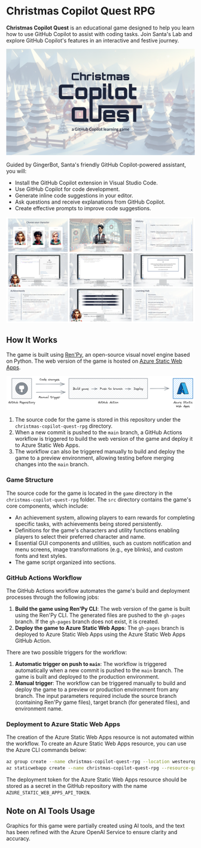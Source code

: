 # Christmas Copilot Quest RPG

**Christmas Copilot Quest** is an educational game designed to help you learn how to use GitHub Copilot to assist with coding tasks. Join Santa's Lab and explore GitHub Copilot's features in an interactive and festive journey.

![Christmas Copilot Quest RPG Cover](./christmas-copilot-quest-rpg/web-presplash.png)

Guided by GingerBot, Santa's friendly GitHub Copilot-powered assistant, you will:

- Install the GitHub Copilot extension in Visual Studio Code.
- Use GitHub Copilot for code development.
- Generate inline code suggestions in your editor.
- Ask questions and receive explanations from GitHub Copilot.
- Create effective prompts to improve code suggestions.

![Game screenshots](./docs/images/game_screenshots.png)

## How It Works

The game is built using [Ren'Py](https://www.renpy.org/), an open-source visual novel engine based on Python. The web version of the game is hosted on [Azure Static Web Apps](https://azure.microsoft.com/products/app-service/static?wt.mc_id=AI-MVP-5004971).

![Architecture diagram](./docs/images/diagram.png)

1. The source code for the game is stored in this repository under the `christmas-copilot-quest-rpg` directory.
2. When a new commit is pushed to the `main` branch, a GitHub Actions workflow is triggered to build the web version of the game and deploy it to Azure Static Web Apps.
3. The workflow can also be triggered manually to build and deploy the game to a preview environment, allowing testing before merging changes into the `main` branch.

### Game Structure

The source code for the game is located in the `game` directory in the `christmas-copilot-quest-rpg` folder. The `src` directory contains the game's core components, which include:

- An achievement system, allowing players to earn rewards for completing specific tasks, with achievements being stored persistently.
- Definitions for the game's characters and utility functions enabling players to select their preferred character and name.
- Essential GUI components and utilities, such as custom notification and menu screens, image transformations (e.g., eye blinks), and custom fonts and text styles.
- The game script organized into sections.

### GitHub Actions Workflow

The GitHub Actions workflow automates the game's build and deployment processes through the following jobs:

1. **Build the game using Ren'Py CLI**: The web version of the game is built using the Ren'Py CLI. The generated files are pushed to the `gh-pages` branch. If the `gh-pages` branch does not exist, it is created.
2. **Deploy the game to Azure Static Web Apps**: The `gh-pages` branch is deployed to Azure Static Web Apps using the Azure Static Web Apps GitHub Action.

There are two possible triggers for the workflow:

1. **Automatic trigger on push to `main`**: The workflow is triggered automatically when a new commit is pushed to the `main` branch. The game is built and deployed to the production environment.
2. **Manual trigger**: The workflow can be triggered manually to build and deploy the game to a preview or production environment from any branch. The input parameters required include the source branch (containing Ren'Py game files), target branch (for generated files), and environment name.

### Deployment to Azure Static Web Apps

The creation of the Azure Static Web Apps resource is not automated within the workflow. To create an Azure Static Web Apps resource, you can use the Azure CLI commands below:

```bash
az group create --name christmas-copilot-quest-rpg --location westeurope
az staticwebapp create --name christmas-copilot-quest-rpg --resource-group christmas-copilot-quest-rpg --location westeurope
```

The deployment token for the Azure Static Web Apps resource should be stored as a secret in the GitHub repository with the name `AZURE_STATIC_WEB_APPS_API_TOKEN`.

## Note on AI Tools Usage

Graphics for this game were partially created using AI tools, and the text has been refined with the Azure OpenAI Service to ensure clarity and accuracy.
